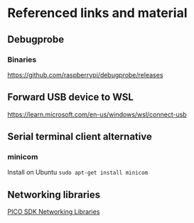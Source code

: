 # Referenced links and material
## Debugprobe
### Binaries
https://github.com/raspberrypi/debugprobe/releases

## Forward USB device to WSL
https://learn.microsoft.com/en-us/windows/wsl/connect-usb

## Serial terminal client alternative
### minicom
Install on Ubuntu
```sudo apt-get install minicom```

## Networking libraries
[PICO SDK Networking Libraries](https://www.raspberrypi.com/documentation/pico-sdk/networking.html#group_cyw43_ll_1ga01afd41547b4a3156e3e7d37df8c4631)
